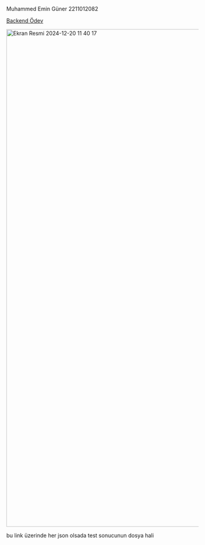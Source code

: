 Muhammed Emin Güner 2211012082

[Backend Ödev](https://backend-odev.vercel.app/)

<img width="1303" alt="Ekran Resmi 2024-12-20 11 40 17" src="https://github.com/user-attachments/assets/157c6371-3636-4fed-be16-0bc45131eeef" />


bu link üzerinde her json olsada test sonucunun dosya hali 

